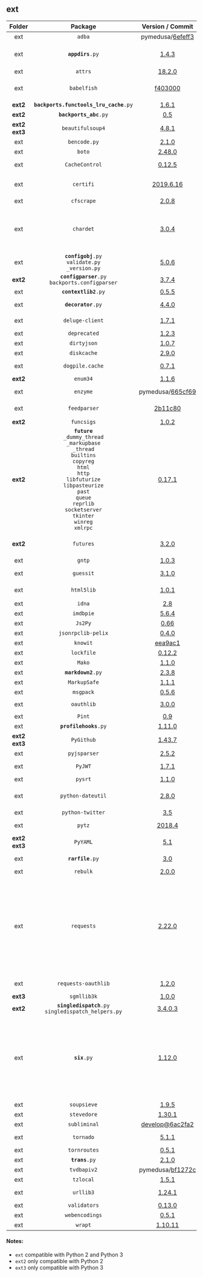 ## ext
Folder | Package | Version / Commit | Usage | Notes
:----: | :-----: | :--------------: | :---- | :----
ext | `adba` | pymedusa/[6efeff3](https://github.com/pymedusa/adba/tree/6efeff3a6bdcb6d45a4a79f424939ade2930e5f0) | **`medusa`** | -
ext | <code><b>appdirs</b>.py</code> | [1.4.3](https://pypi.org/project/appdirs/1.4.3/) | `simpleanidb`, `subliminal` (cli only) | -
ext | `attrs` | [18.2.0](https://pypi.org/project/attrs/18.2.0/) | `imdbpie` | Module: `attr`
ext | `babelfish` | [f403000](https://github.com/Diaoul/babelfish/tree/f403000dd63092cfaaae80be9f309fd85c7f20c9) | **`medusa`**, `guessit`, `knowit`, `subliminal` | -
**ext2** | <code><b>backports.functools_lru_cache</b>.py</code> | [1.6.1](https://pypi.org/project/backports.functools_lru_cache/1.6.1/) | `soupsieve` | -
**ext2** | <code><b>backports_abc</b>.py</code> | [0.5](https://pypi.org/project/backports_abc/0.5/) | `tornado` | -
**ext2 ext3** | `beautifulsoup4` | [4.8.1](https://pypi.org/project/beautifulsoup4/4.8.1/) | **`medusa`**, `subliminal` | Module: `bs4`
ext | `bencode.py` | [2.1.0](https://pypi.org/project/bencode.py/2.1.0/) | **`medusa`** | Module: `bencode`
ext | `boto` | [2.48.0](https://pypi.org/project/boto/2.48.0/) | `imdbpie` | -
ext | `CacheControl` | [0.12.5](https://pypi.org/project/CacheControl/0.12.5/) | **`medusa`** | Module: `cachecontrol`
ext | `certifi` | [2019.6.16](https://pypi.org/project/certifi/2019.6.16/) | **`medusa`**, `requests`, `traktor` | -
ext | `cfscrape` | [2.0.8](https://pypi.org/project/cfscrape/2.0.8/) | **`medusa`** | -
ext | `chardet` | [3.0.4](https://pypi.org/project/chardet/3.0.4/) | **`medusa`**, `beautifulsoup4`, `feedparser`, `html5lib`, `pysrt`, `requests`, `subliminal` | -
ext | <code><b>configobj</b>.py</code><br>`validate.py`<br>`_version.py` | [5.0.6](https://pypi.org/project/configobj/5.0.6/) | **`medusa`** | -
**ext2** | <code><b>configparser</b>.py</code><br>`backports.configparser` | [3.7.4](https://pypi.org/project/configparser/3.7.4/) | `adba` | -
ext | <code><b>contextlib2</b>.py</code> | [0.5.5](https://pypi.org/project/contextlib2/0.5.5/) | **`medusa`** | -
ext | <code><b>decorator</b>.py</code> | [4.4.0](https://pypi.org/project/decorator/4.4.0/) | `dogpile.cache`, `validators` | -
ext | `deluge-client` | [1.7.1](https://pypi.org/project/deluge-client/1.7.1/) | **`medusa`** | Module: `deluge_client`
ext | `deprecated` | [1.2.3](https://pypi.org/project/deprecated/1.2.3/) | `PyGithub` | -
ext | `dirtyjson` | [1.0.7](https://pypi.org/project/dirtyjson/1.0.7/) | **`medusa`** | -
ext | `diskcache` | [2.9.0](https://pypi.org/project/diskcache/2.9.0/) | `imdbpie` | -
ext | `dogpile.cache` | [0.7.1](https://pypi.org/project/dogpile.cache/0.7.1/) | **`medusa`**, `subliminal` | -
**ext2** | `enum34` | [1.1.6](https://pypi.org/project/enum34/1.1.6/) | **`medusa`** | Module: `enum`
ext | `enzyme` | pymedusa/[665cf69](https://github.com/pymedusa/enzyme/tree/665cf6948aab1c249dcc99bd9624a81d17b3302a) | `knowit`, `subliminal` | -
ext | `feedparser` | [2b11c80](https://github.com/kurtmckee/feedparser/tree/2b11c8028321ed43cbaf313f83b0c94820143d66) | **`medusa`** | Requires `sgmllib3k` on Python 3
**ext2** | `funcsigs` | [1.0.2](https://pypi.org/project/funcsigs/1.0.2/) | `Pint` | -
**ext2** | **`future`**<br>`_dummy_thread`<br>`_markupbase`<br>`_thread`<br>`builtins`<br>`copyreg`<br>`html`<br>`http`<br>`libfuturize`<br>`libpasteurize`<br>`past`<br>`queue`<br>`reprlib`<br>`socketserver`<br>`tkinter`<br>`winreg`<br>`xmlrpc` | [0.17.1](https://pypi.org/project/future/0.17.1/) | **`medusa`** | -
**ext2** | `futures` | [3.2.0](https://pypi.org/project/futures/3.2.0/) | **`medusa`**, `subliminal`, `tornado` | Module: `concurrent.futures`
ext | `gntp` | [1.0.3](https://pypi.org/project/gntp/1.0.3/) | **`medusa`** | -
ext | `guessit` | [3.1.0](https://pypi.org/project/guessit/3.1.0/) | **`medusa`**, `subliminal` | -
ext | `html5lib` | [1.0.1](https://pypi.org/project/html5lib/1.0.1/) | **`medusa`** (via `beautifulsoup4`) | -
ext | `idna` | [2.8](https://pypi.org/project/idna/2.8/) | `requests` | -
ext | `imdbpie` | [5.6.4](https://pypi.org/project/imdbpie/5.6.4/) | **`medusa`** | -
ext | `Js2Py` | [0.66](https://pypi.org/project/Js2Py/0.66/) | **`medusa`** | Module: `js2py`
ext | `jsonrpclib-pelix` | [0.4.0](https://pypi.org/project/jsonrpclib-pelix/0.4.0/) | **`medusa`** | Module: `jsonrpclib`
ext | `knowit` | [eea9ac1](https://github.com/ratoaq2/knowit/tree/eea9ac18e38c930230cf81b5dca4a9af9fb10d4e) | **`medusa`** | -
ext | `lockfile` | [0.12.2](https://pypi.org/project/lockfile/0.12.2/) | `CacheControl` | -
ext | `Mako` | [1.1.0](https://pypi.org/project/Mako/1.1.0/) | **`medusa`** | Module: `mako`
ext | <code><b>markdown2</b>.py</code> | [2.3.8](https://pypi.org/project/markdown2/2.3.8/) | **`medusa`** | -
ext | `MarkupSafe` | [1.1.1](https://pypi.org/project/MarkupSafe/1.1.1/) | `Mako` | Module: `markupsafe`
ext | `msgpack` | [0.5.6](https://pypi.org/project/msgpack/0.5.6/) | `CacheControl` | -
ext | `oauthlib` | [3.0.0](https://pypi.org/project/oauthlib/3.0.0/) | `requests-oauthlib` | -
ext | `Pint` | [0.9](https://pypi.org/project/Pint/0.9/) | `knowit` | Module: `pint`
ext | <code><b>profilehooks</b>.py</code> | [1.11.0](https://pypi.org/project/profilehooks/1.11.0/) | **`medusa`** | -
**ext2 ext3** | `PyGithub` | [1.43.7](https://pypi.org/project/PyGithub/1.43.7/) | **`medusa`** | Module: `github`
ext | `pyjsparser` | [2.5.2](https://pypi.org/project/pyjsparser/2.5.2/) | `Js2Py` | -
ext | `PyJWT` | [1.7.1](https://pypi.org/project/pyjwt/1.7.1/) | **`medusa`**, `PyGithub` | Module: `jwt`
ext | `pysrt` | [1.1.0](https://pypi.org/project/pysrt/1.1.0/) | `subliminal` | -
ext | `python-dateutil` | [2.8.0](https://pypi.org/project/python-dateutil/2.8.0/) | **`medusa`**, `guessit`, `imdbpie`, `tvdbapiv2` | Module: `dateutil`
ext | `python-twitter` | [3.5](https://pypi.org/project/python-twitter/3.5/) | **`medusa`** | Module: `twitter`
ext | `pytz` | [2018.4](https://pypi.org/project/pytz/2018.4/) | `subliminal`, `tzlocal` | -
**ext2 ext3** | `PyYAML` | [5.1](https://pypi.org/project/PyYAML/5.1/) | `knowit` | Module: `yaml`
ext | <code><b>rarfile</b>.py</code> | [3.0](https://pypi.org/project/rarfile/3.0/) | **`medusa`**, `subliminal` | -
ext | `rebulk` | [2.0.0](https://pypi.org/project/rebulk/2.0.0/) | **`medusa`**, `guessit` | -
ext | `requests` | [2.22.0](https://pypi.org/project/requests/2.22.0/) | **`medusa`**, `adba`, `boto`, `CacheControl`, `cfscrape`, `PyGithub`, `python-twitter`, `pytvmaze`, `rtorrent`, `simpleanidb`, `subliminal`, `tmdbsimple`, `traktor`, `tvdbapiv2` | -
ext | `requests-oauthlib` | [1.2.0](https://pypi.org/project/requests-oauthlib/1.2.0/) | **`medusa`**, `python-twitter` | Module: `requests_oauthlib`
**ext3** | `sgmllib3k` | [1.0.0](https://pypi.org/project/sgmllib3k/1.0.0/) | `feedparser` | File: `sgmllib.py`
**ext2** | <code><b>singledispatch</b>.py</code><br>`singledispatch_helpers.py` | [3.4.0.3](https://pypi.org/project/singledispatch/3.4.0.3/) | `tornado` | -
ext | <code><b>six</b>.py</code> | [1.12.0](https://pypi.org/project/six/1.12.0/) | **`medusa`**, `adba`, `configobj`, `guessit`, `html5lib`, `imdbpie`, `Js2Py`, `knowit`, `python-dateutil`, `rebulk`, `subliminal`, `tvdbapiv2`, `validators` | -
ext | `soupsieve` | [1.9.5](https://pypi.org/project/soupsieve/1.9.5/) | `beautifulsoup4` | -
ext | `stevedore` | [1.30.1](https://pypi.org/project/stevedore/1.30.1/) | `subliminal` | -
ext | `subliminal` | [develop@6ac2fa2](https://github.com/Diaoul/subliminal/tree/6ac2fa23ee5baa7d8452552edaa7c4a8a00d237a) | **`medusa`** | -
ext | `tornado` | [5.1.1](https://pypi.org/project/tornado/5.1.1/) | **`medusa`**, `tornroutes` | -
ext | `tornroutes` | [0.5.1](https://pypi.org/project/tornroutes/0.5.1/) | **`medusa`** | -
ext | <code><b>trans</b>.py</code> | [2.1.0](https://pypi.org/project/trans/2.1.0/) | `imdbpie` | -
ext | `tvdbapiv2` | pymedusa/[bf1272c](https://github.com/pymedusa/tvdbv2/tree/bf1272c9264c280c3048e89a1920e2bf5f386284) | **`medusa`** | -
ext | `tzlocal` | [1.5.1](https://pypi.org/project/tzlocal/1.5.1/) | `Js2Py` | -
ext | `urllib3` | [1.24.1](https://pypi.org/project/urllib3/1.24.1/) | `CacheControl`, `requests` | -
ext | `validators` | [0.13.0](https://pypi.org/project/validators/0.13.0/) | **`medusa`** | -
ext | `webencodings` | [0.5.1](https://pypi.org/project/webencodings/0.5.1/) | `html5lib` | -
ext | `wrapt` | [1.10.11](https://pypi.org/project/wrapt/1.10.11/) | `deprecated` | -

#### Notes:
- `ext` compatible with Python 2 and Python 3
- `ext2` only compatible with Python 2
- `ext3` only compatible with Python 3
